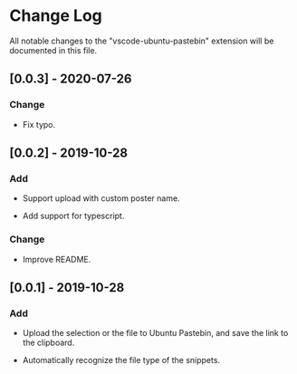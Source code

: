 # Change Log

All notable changes to the "vscode-ubuntu-pastebin" extension will be documented in this file.

## [0.0.3] - 2020-07-26

### Change

- Fix typo.

## [0.0.2] - 2019-10-28

### Add

- Support upload with custom poster name.

- Add support for typescript.

### Change

- Improve README.

## [0.0.1] - 2019-10-28

### Add

- Upload the selection or the file to Ubuntu Pastebin, and save the link to the clipboard.

- Automatically recognize the file type of the snippets.